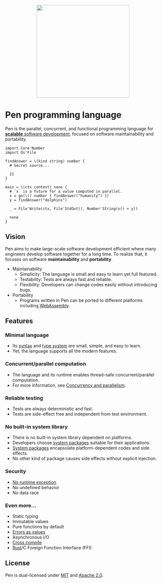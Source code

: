<p align="center"><img width="300px" src="/favicon.svg" /></p>

# Pen programming language

Pen is the parallel, concurrent, and functional programming language for [**scalable** software development](#vision), focused on software maintainability and portability.

```pen
import Core'Number
import Os'File

findAnswer = \(kind string) number {
  # Secret source...

  21
}

main = \(ctx context) none {
  # `x` is a future for a value computed in parallel.
  x = go(\() number { findAnswer("humanity") })
  y = findAnswer("dolphins")

  _ = File'Write(ctx, File'StdOut(), Number'String(x() + y))

  none
}
```

## Vision

Pen aims to make large-scale software development efficient where many engineers develop software together for a long time. To realize that, it focuses on software **maintainability** and **portability**.

- Maintainability
  - Simplicity: The language is small and easy to learn yet full featured.
  - Testability: Tests are always fast and reliable.
  - Flexibility: Developers can change codes easily without introducing bugs.
- Portability
  - Programs written in Pen can be ported to different platforms including [WebAssembly](https://webassembly.org/).

## Features

### Minimal language

- Its [syntax][syntax] and [type system](/references/language/types.md) are small, simple, and easy to learn.
- Yet, the language supports all the modern features.

### Concurrent/parallel computation

- The language and its runtime enables thread-safe concurrent/parallel computation.
- For more information, see [Concurrency and parallelism](/guides/concurrency-and-parallelism.md).

### Reliable testing

- Tests are always deterministic and fast.
- Tests are side-effect free and independent from test environment.

### No built-in system library

- There is no built-in system library dependent on platforms.
- Developers choose [system packages][system-packages] suitable for their applications.
- [System packages][system-packages] encapsulate platform-dependent codes and side effects.
- No other kind of package causes side effects without explicit injection.

### Security

- [No runtime exception][error-handling]
- No undefined behavior
- No data race

### Even more...

- Static typing
- Immutable values
- Pure functions by default
- [Errors as values][error-handling]
- Asynchronous I/O
- [Cross compile](/advanced-features/cross-compile.md)
- [Rust](https://www.rust-lang.org/)/C Foreign Function Interface (FFI)

## License

Pen is dual-licensed under [MIT](https://github.com/pen-lang/pen/blob/main/LICENSE-MIT) and [Apache 2.0](https://github.com/pen-lang/pen/blob/main/LICENSE-APACHE).

[error-handling]: /references/language/syntax.md#error-handling
[syntax]: /references/language/syntax.md
[system-packages]: /advanced-features/writing-system-packages.md
